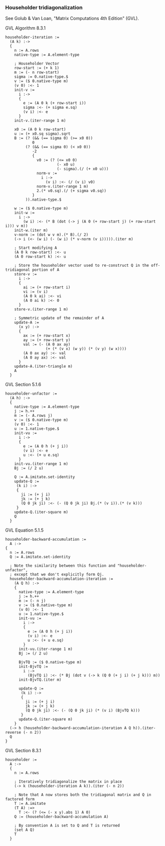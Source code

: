 ### Householder tridiagonalization
See Golub & Van Loan, "Matrix Computations 4th Edition" (GVL).

GVL Algorithm 8.3.1

    householder-iteration :=
      (A k) :->
      {
        n := A.rows
        native-type := A.element-type

        ; Householder Vector
        row-start := (+ k 1)
        m := (- n row-start)
        sigma := 0.native-type.$
        v := ($ 0.native-type m)
        (v 0) :<- 1
        init-v :=
          i :->
          {
            e := (A 0 k (+ row-start i))
            sigma :<- (+ sigma e.sq)
            (v i) :<- e
          }
        init-v.(iter-range 1 m)

        x0 := (A 0 k row-start)
        u := (+ x0.sq sigma).sqrt
        B := (? (&& (== sigma 0) (>= x0 0))
                0
             (? (&& (== sigma 0) (< x0 0))
                -2
                {
                  v0 := (? (<= x0 0)
                           (- x0 u)
                           (- sigma).(/ (+ x0 u)))
                  norm-v :=
                    i :->
                      (v i) :<- (/ (v i) v0)
                  norm-v.(iter-range 1 m)
                  2.(* v0.sq).(/ (+ sigma v0.sq))
                }
             )).native-type.$

        w := ($ 0.native-type m)
        init-w :=
          i :->
            (w i) :<- (* B (dot (-> j (A 0 (+ row-start j) (+ row-start i))) v m))
        init-w.(iter m)
        v-norm := (dot w v m).(* B).(/ 2)
        (-> i (<- (w i) (- (w i) (* v-norm (v i))))).(iter m)

        ; Start modifying A
        (A 0 k row-start) :<- u
        (A 0 row-start k) :<- u

        ; Store the householder vector used to re-construct Q in the off-tridiagonal portion of A
        store-v :=
          i :->
          {
            ai := (+ row-start i)
            vi := (v i)
            (A 0 k ai) :<- vi
            (A 0 ai k) :<- 0
          }
        store-v.(iter-range 1 m)

        ; Symmetric update of the remainder of A
        update-A :=
          (x y) :->
          {
            ax := (+ row-start x)
            ay := (+ row-start y)
            val := (- (A 0 ax ay)
                      (+ (* (v x) (w y)) (* (v y) (w x))))
            (A 0 ax ay) :<- val
            (A 0 ay ax) :<- val
          }
        update-A.(iter-triangle m)
        A
      }

GVL Section 5.1.6

    householder-unfactor :=
      (A h) :->
      {
        native-type := A.element-type
        j := h.++
        m := (- A.rows j)
        v := ($ 0.native-type m)
        (v 0) :<- 1
        u := 1.native-type.$
        init-vu :=
          i :->
          {
            e := (A 0 h (+ j i))
            (v i) :<- e
            u :<- (+ u e.sq)
          }
        init-vu.(iter-range 1 m)
        Bj := (/ 2 u)

        Q := A.imitate.set-identity
        update-Q :=
         (k i) :->
         {
           ji := (+ j i)
           jk := (+ j k)
           (Q 0 jk ji) :<- (- (Q 0 jk ji) Bj.(* (v i)).(* (v k)))
         }
        update-Q.(iter-square m)
        Q
      }

GVL Equation 5.1.5

    householder-backward-accumulation :=
      A :->
    {
      n := A.rows
      Q := A.imitate.set-identity

      ; Note the similarity between this function and "householder-unfactor",
      ; except that we don't explicitly form Qj.
      householder-backward-accumulation-iteration :=
        (A Q h) :->
        {
          native-type := A.element-type
          j := h.++
          m := (- n j)
          v := ($ 0.native-type m)
          (v 0) :<- 1
          u := 1.native-type.$
          init-vu :=
            i :->
            {
              e := (A 0 h (+ j i))
              (v i) :<- e
              u :<- (+ u e.sq)
            }
          init-vu.(iter-range 1 m)
          Bj := (/ 2 u)

          BjvTQ := ($ 0.native-type m)
          init-BjvTQ :=
            i :->
              (BjvTQ i) :<- (* Bj (dot v (-> k (Q 0 (+ j i) (+ j k))) m))
          init-BjvTQ.(iter m)

          update-Q :=
           (k i) :->
           {
             ji := (+ j i)
             jk := (+ j k)
             (Q 0 jk ji) :<- (- (Q 0 jk ji) (* (v i) (BjvTQ k)))
           }
          update-Q.(iter-square m)
        }
      (-> h (householder-backward-accumulation-iteration A Q h)).(iter-reverse (- n 2))
      Q
    }

GVL Section 8.3.1

    householder :=
      A :->
      {
        n := A.rows

        ; Iteratively tridiagonalize the matrix in place
        (-> k (householder-iteration A k)).(iter (- n 2))

        ; Note that A now stores both the tridiagonal matrix and Q in factored form
        T := A.imitate
        (T A) :=>
          T :<- (? (<= (- x y).abs 1) A 0)
        Q := (householder-backward-accumulation A)

        ; By convention A is set to Q and T is returned
        (set A Q)
        T
      }
